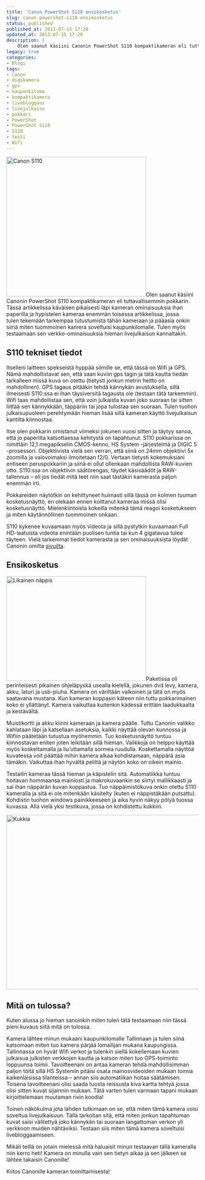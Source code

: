```yaml
---
title: 'Canon PowerShot S110 ensikosketus'
slug: canon-powershot-s110-ensikosketus
status: published
published_at: 2013-07-15 17:20
updated_at: 2013-07-15 17:20
description: |
    Olen saanut käsiini Canonin PowerShot S110 kompaktikameran eli tuttavallisemmin pokkarin. Tässä artikkelissa käväisen pikaisesti läpi kameran ominaisuuksia ihan paperilla ja hypistelen kameraa enemmän toisessa artikkelissa, jossa tulen tekemään tarkempaa tutustumista tähän kameraan ja pääasia onkin siinä miten tuommoinen kamera soveltuisi kaupunkilomalle. Tulen myös testaamaan sen verkko-ominaisuuksia hieman livejulkaisun kannaltakin. S110 tekniset tiedot Itselleni laitteen spekseistä hyppää… Jatka lukemista Canon PowerShot S110 ensikosketus
legacy: true
categories:
- Blogi
tags:
- Canon
- digikamera
- gps
- kaupunkiloma
- kompaktikamera
- livebloggaus
- livejulkaisu
- pokkari
- PowerShot
- PowerShot S110
- S110
- testi
- Wifi
---
```


<p><a href="https://cdn.markokaartinen.net/uploads/2013/07/IMG_20130715_165152.jpg"><img loading="lazy" decoding="async" class="alignright  wp-image-4057" alt="Canon S110" src="https://cdn.markokaartinen.net/uploads/2013/07/IMG_20130715_165152-610x610.jpg" width="366" height="366" /></a>Olen saanut käsiini Canonin PowerShot S110 kompaktikameran eli tuttavallisemmin pokkarin. Tässä artikkelissa käväisen pikaisesti läpi kameran ominaisuuksia ihan paperilla ja hypistelen kameraa enemmän toisessa artikkelissa, jossa tulen tekemään tarkempaa tutustumista tähän kameraan ja pääasia onkin siinä miten tuommoinen kamera soveltuisi kaupunkilomalle. Tulen myös testaamaan sen verkko-ominaisuuksia hieman livejulkaisun kannaltakin.</p>
<h2>S110 tekniset tiedot</h2>
<p>Itselleni laitteen spekseistä hyppää silmille se, että tässä on Wifi ja GPS. Nämä mahdollistavat sen, että saan kuviin gps tagin ja tätä kautta tiedän tarkalleen missä kuva on otettu (tietysti jonkun metrin heitto on mahdollinen). GPS tagaus pitääkin tehdä kännykän avustuksella, sillä ilmeisesti S110:ssa ei ihan täysiversitä tagausta ole (testaan tätä tarkemmin). Wifi taas mahdollistaa sen, että voin julkaista kuvan joko suoraan tai sitten liittää sen kännykkään, täppäriin tai jopa tulostaa sen suoraan. Tulen tuohon julkaisupuoleen perehtymään hieman lisää sillä kameran käyttö livejulkaisun kantilta kiinnostaa.</p>
<p>Itse olen pokkarin omistanut viimeksi jokunen vuosi sitten ja täytyy sanoa, että jo paperilta katsottaessa kehitystä on tapahtunut. S110 pokkarissa on nimittäin 12,1 megapikselin CMOS-kenno, HS System -järjestelmä ja DIGIC 5 -prosessori. Objektiivista vielä sen verran, että siinä on 24mm objektiivi 5x zoomilla ja valovoimaksi ilmoitetaan f2/0. Vertaan tietysti kokemuksiani entiseen peruspokkariin ja siinä ei ollut ollenkaan mahdollista RAW-kuvien otto. S110:ssa on objektiivin säätörengas, täydet käsisäädöt ja RAW-tallennus &#8211; eli jos tiedät mitä teet niin saat tästäkin kamerasta paljon enemmän irti.</p>
<p>Pokkareiden näytötkin on kehittyneet huimasti sillä tässä on kolmen tuuman kosketusnäyttö, en olekaan ennen koittanut kameraa missä olisi kosketusnäyttö. Mielenkiintoista kokeilla mitenkä tämä reagoi kosketukseen ja miten käytännöllinen tuommoinen onkaan.</p>
<p>S110 kykenee kuvaamaan myös videota ja sillä pystytkin kuvaamaan Full HD-laatuista videota enintään puolisen tuntia tai kun 4 gigatavua tulee täyteen. Vielä tarkemmat tiedot kamerasta ja sen ominaisuuksista löydät Canonin omilta <a href="http://www.canon.fi/For_Home/Product_Finder/Cameras/Digital_Camera/PowerShot/PowerShot_S110/" target="_blank">sivuilta</a>.</p>
<h2>Ensikosketus</h2>
<p><a href="https://cdn.markokaartinen.net/uploads/2013/07/IMG_0001.jpg"><img loading="lazy" decoding="async" class="alignright  wp-image-4058" alt="Likainen näppis" src="https://cdn.markokaartinen.net/uploads/2013/07/IMG_0001-610x457.jpg" width="366" height="274" /></a>Paketissa oli perinteisesti pikainen ohjeläpyskä usealla kielellä, jokunen dvd levy, kamera, akku, laturi ja usb-piuha. Kamera on väriltään valkoinen ja tätä on myös saatavana mustana. Kun kameran koppasin käteen niin tuttu pokkarimainen koko ei yllättänyt. Kamera vaikuttaa kuitenkin kädessä erittäin laadukkaalta ja kestävältä.</p>
<p>Muistikortti ja akku kiinni kameraan ja kamera päälle. Tuttu Canonin valikko kahlataan läpi ja katsellaan asetuksia, kaikki näyttää olevan kunnossa ja Wifiin päätetään tutustua myöhemmin. Tuo kosketusnäyttö tuntuu kiinnostavan eniten joten leikitään sillä hieman. Valikkoja on helppo käyttää myös koskettamalla ja liu&#8217;uttamalla sormea ruudulla. Koskettamalla näyttöä kuvatessa voit päättää mihin kamera alkaa kohdistamaan, näppärä asia tämäkin. Vaikuttaa ihan hyvältä peliltä ja näytön koko on oikein mainio.</p>
<p>Testailin kameraa tässä hieman ja käpistelin sitä. Automatiikka tuntuu hoitavan hommaansa mainiosti ja makrokuvaankin se siirtyi mallikkaasti ja sai ihan näppärän kuvan koppastua. Tuo näppäimistökuva onkin otettu S110 kameralla ja sitä ei ole mitenkään käsitelty (kuten ei näppistäkään putsattu). Kohdistin tuohon windows painikkeeseen ja aika hyvin näkyy pölyä tuossa kuvassa. Alla vielä yksi testikuva, jossa on kohdistettu kukkiin.</p>
<p><a href="https://cdn.markokaartinen.net/uploads/2013/07/IMG_0005.jpg"><img loading="lazy" decoding="async" class="size-medium wp-image-4061 alignnone" alt="Kukkia" src="https://cdn.markokaartinen.net/uploads/2013/07/IMG_0005-610x457.jpg" width="610" height="457" /></a></p>
<h2>Mitä on tulossa?</h2>
<p>Kuten alussa jo hieman sanoinkin miten tulen tätä testaamaan niin tässä pieni kuvaus siitä mitä on tulossa.</p>
<p>Kamera lähtee minun mukaani kaupunkilomalle Tallinnaan ja tulen siinä katsomaan miten tuo kamera pärjää lomailijan mukana kaupungissa. Tallinnassa on hyvät Wifi verkot ja tulenkin siellä kokeilemaan kuvien julkaisua julkisten verkkojen kautta ja katson miten tuo GPS-toiminto loppuunsa toimii. Tavoitteenani on antaa kameran tehdä mahdollisimman paljon töitä sillä HS Systemin pitäisi osata mainosvideoiden mukaan toimia kaikenlaisissa tilanteissa &#8211; annan siis automatiikan hoitaa säätämisen. Toisena tavoitteenani olisi saada tuosta reissusta kiva kartta tehtyä jossa olisi sitten kuvat sijainnin mukaan. Tätä varten tulen varmaan tapani mukaan kirjoittelemaan muutaman rivin koodia!</p>
<p>Toinen näkökulma jota lähden tutkimaan on se, että miten tämä kamera voisi soveltua livejulkaisuun. Tällä tarkoitan sitä, että miten jonkun tapahtuman kuvat saisi välitettyä joko kännykän tai suoraan langattoman verkon yli verkkoon muiden nähtäviksi. Testaan siis miten tämä kamera soveltuisi livebloggaamiseen.</p>
<p>Mikäli teillä on jotain mielessä mitä haluaisit minun testaavan tällä kameralla niin kerro heti! Kamera on minulla vain sen tietyn aikaa ja sen jälkeen se lähtee takaisin Canonille!</p>
<p>Kiitos Canonille kameran toimittamisesta!</p>